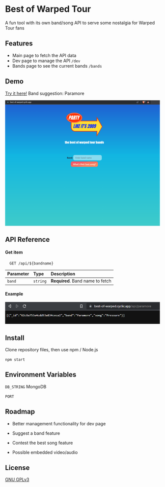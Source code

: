 
# Best of Warped Tour

A fun tool with its own band/song API to serve some nostalgia for Warped Tour fans



## Features

- Main page to fetch the API data
- Dev page to manage the API `/dev`
- Bands page to see the current bands `/bands`



## Demo

[Try it here!](https://best-of-warped.cyclic.app/)
Band suggestion: Paramore

![demo image](/static/img/demo.gif)



## API Reference

#### Get item

```http
  GET /api/${bandname}
```

| Parameter | Type     | Description                       |
| :-------- | :------- | :-------------------------------- |
| `band`      | `string` | **Required**. Band name to fetch |


#### Example

![api example](/static/img/api-example.png)



## Install

Clone repository files, then use npm / Node.js

`npm start`



## Environment Variables

`DB_STRING` MongoDB

`PORT`



## Roadmap

- Better management functionality for dev page

- Suggest a band feature

- Contest the best song feature

- Possible embedded video/audio

## License

[GNU GPLv3](license)
